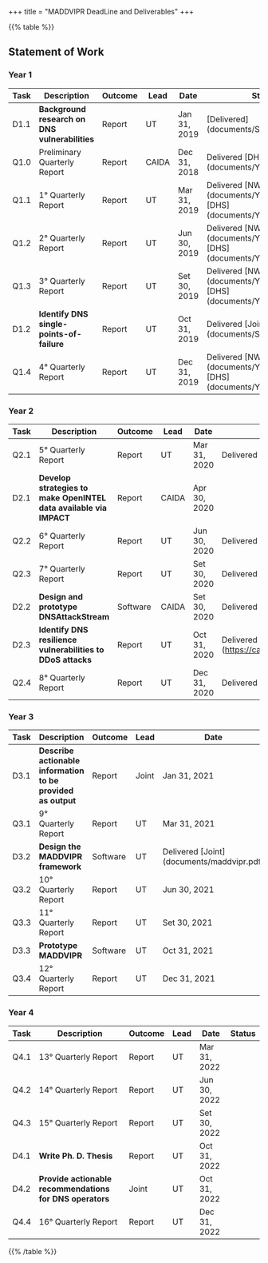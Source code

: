 +++
title = "MADDVIPR DeadLine and Deliverables"
+++

{{% table %}}
## Statement of Work
### Year 1

| Task | Description | Outcome | Lead | Date | Status |
|------|------------------------------------------------------------|---------|--------|----------------|-----------|
|D1.1| **Background research on DNS vulnerabilities** | Report | UT | Jan 31, 2019 | [Delivered] (documents/SToA.pdf) |    |
|Q1.0| Preliminary Quarterly Report  | Report  | CAIDA | Dec 31, 2018 | Delivered [DHS] (documents/Y1Q0_CAIDA.pdf) |
|Q1.1| 1° Quarterly Report  | Report | UT | Mar 31, 2019  | Delivered [NWO] (documents/Y1Q1_NWO.pdf) [DHS] (documents/Y1Q1_CAIDA.pdf) |
|Q1.2| 2° Quarterly Report  | Report | UT | Jun 30, 2019  | Delivered [NWO] (documents/Y1Q2_NWO.pdf) [DHS] (documents/Y1Q2_CAIDA.pdf)|
|Q1.3| 3° Quarterly Report  | Report | UT | Set 30, 2019  | Delivered [NWO] (documents/Y1Q3_NWO.pdf) [DHS] (documents/Y1Q3_CAIDA.pdf)|
|D1.2| **Identify DNS single-points-of-failure** | Report | UT | Oct 31, 2019  | Delivered [Joint] (documents/SPoF.pdf)|
|Q1.4| 4° Quarterly Report  | Report | UT | Dec 31, 2019  | Delivered [NWO] (documents/Y1Q4_NWO.pdf) [DHS] (documents/Y1Q4_CAIDA.pdf)|


### Year 2

| Task | Description | Outcome | Lead | Date | Status |
|------|------------------------------------------------------------|---------|--------|----------------|-----------|
|Q2.1| 5° Quarterly Report  | Report | UT | Mar 31, 2020  | Delivered [Joint] (documents/Y2Q1_NWO.pdf)|
|D2.1| **Develop strategies to make OpenINTEL data available via IMPACT** | Report | CAIDA | Apr 30, 2020  ||
|Q2.2| 6° Quarterly Report  | Report | UT | Jun 30, 2020  | Delivered [Joint] (documents/Y2Q2_NWO.pdf) |
|Q2.3| 7° Quarterly Report  | Report | UT | Set 30, 2020  | Delivered [Joint] (documents/Y2Q3_NWO.pdf) |
|D2.2| **Design and prototype DNSAttackStream** | Software | CAIDA | Set 30, 2020  | Delivered [Joint] (documents/DNSAttackStream.pdf) |
|D2.3| **Identify DNS resilience vulnerabilities to DDoS attacks** | Report | UT | Oct 31, 2020  | Delivered [Joint] (https://catalog.caida.org/details/paper/2021_characterization_anycast_adoption_dns) |
|Q2.4| 8° Quarterly Report  | Report | UT | Dec 31, 2020  | Delivered [Joint] (documents/Y2Q4_NWO.pdf) |


### Year 3

| Task | Description | Outcome | Lead | Date | Status |
|------|------------------------------------------------------------|---------|--------|----------------|-----------|
|D3.1| **Describe actionable information to be provided as output**  | Report | Joint | Jan 31, 2021  |  Delivered (documents/ActionableInfo.pdf) |
|Q3.1| 9° Quarterly Report  | Report | UT | Mar 31, 2021  | Delivered [Joint] (documents/Y3Q1_NWO.pdf) |
|D3.2| **Design the MADDVIPR framework** | Software | UT | Delivered [Joint] (documents/maddvipr.pdf)|
|Q3.2| 10° Quarterly Report  | Report | UT | Jun 30, 2021  | Delivered [Joint] (documents/Y3Q2_NWO.pdf) |
|Q3.3| 11° Quarterly Report  | Report | UT | Set 30, 2021  | Delivered [Joint] (documents/Y3Q3_NWO.pdf) |
|D3.3| **Prototype MADDVIPR**    | Software | UT | Oct 31, 2021 | Delivered [Joint] (documents/maddvipr.pdf) |
|Q3.4| 12° Quarterly Report  | Report | UT | Dec 31, 2021  | Delivered [Joint] (documents/Y3Q4_NWO.pdf) |

### Year 4

| Task | Description | Outcome | Lead | Date | Status |
|------|------------------------------------------------------------|---------|--------|----------------|-----------|
|Q4.1| 13° Quarterly Report  | Report | UT | Mar 31, 2022  | |
|Q4.2| 14° Quarterly Report  | Report | UT | Jun 30, 2022  | |
|Q4.3| 15° Quarterly Report  | Report | UT | Set 30, 2022  | |
|D4.1| **Write Ph. D. Thesis**   | Report | UT | Oct 31, 2022  | |
|D4.2| **Provide actionable recommendations for DNS operators** | Joint  | UT | Oct 31, 2022  | |
|Q4.4| 16° Quarterly Report  | Report | UT | Dec 31, 2022  | |
{{% /table %}}
